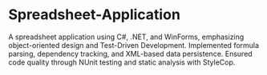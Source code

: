 # Spreadsheet-Application
A spreadsheet application using C#, .NET, and WinForms, emphasizing object-oriented design and Test-Driven Development. Implemented formula parsing, dependency tracking, and XML-based data persistence. Ensured code quality through NUnit testing and static analysis with StyleCop.
